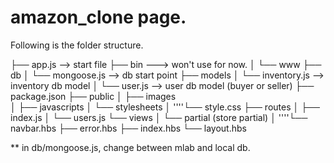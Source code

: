 # amazon_clone page.

Following is the folder structure.

├── app.js --> start file
├── bin ---> won't use for now.
│ └── www
├── db
│ └── mongoose.js --> db start point
├── models
│ └── inventory.js --> inventory db model
│ └── user.js --> user db model (buyer or seller)
├── package.json
├── public
│ ├── images  
│ ├── javascripts
│ └── stylesheets
│ ''''└── style.css
├── routes
│ ├── index.js
│ └── users.js
└── views
│ └── partial (store partial)
│ ''''└── navbar.hbs
├── error.hbs
├── index.hbs
└── layout.hbs

\*\* in db/mongoose.js, change between mlab and local db.
